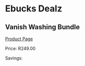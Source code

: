 
# Ebucks Dealz
## Vanish Washing Bundle
[Product Page](https://www.ebucks.com/web/shop/productSelected.do?prodId=883171712&catId=909917204)

Price: R249.00

Savings: 


	